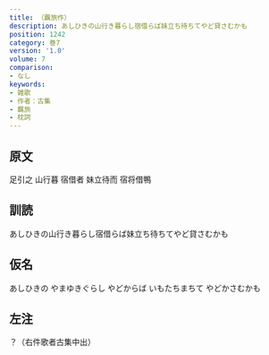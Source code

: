 ```yaml
---
title: （覊旅作）
description: あしひきの山行き暮らし宿借らば妹立ち待ちてやど貸さむかも
position: 1242
category: 巻7
version: '1.0'
volume: 7
comparison:
- なし
keywords:
- 雑歌
- 作者：古集
- 羈旅
- 枕詞
---
```


## 原文

足引之 山行暮 宿借者 妹立待而 宿将借鴨

## 訓読

あしひきの山行き暮らし宿借らば妹立ち待ちてやど貸さむかも

## 仮名

あしひきの やまゆきぐらし やどからば いもたちまちて やどかさむかも

## 左注

？（右件歌者古集中出）
